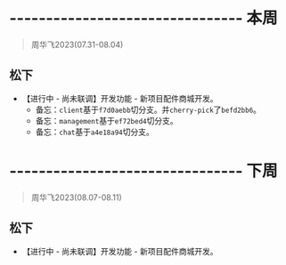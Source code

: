 # -------------------------------- 本周
> 周华飞2023(07.31-08.04)
## 松下
* 【进行中 - 尚未联调】开发功能 - 新项目配件商城开发。
  - 备忘：`client`基于`f7d0aebb`切分支。并`cherry-pick`了`befd2bb6`。
  - 备忘：`management`基于`ef72bed4`切分支。
  - 备忘：`chat`基于`a4e18a94`切分支。

# -------------------------------- 下周
> 周华飞2023(08.07-08.11)
## 松下
* 【进行中 - 尚未联调】开发功能 - 新项目配件商城开发。
